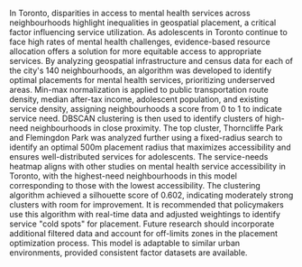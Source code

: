 In Toronto, disparities in access to mental health services across neighbourhoods highlight inequalities in geospatial placement, a critical factor influencing service utilization. As adolescents in Toronto continue to face high rates of mental health challenges, evidence-based resource allocation offers a solution for more equitable access to appropriate services. By analyzing geospatial infrastructure and census data for each of the city's 140 neighbourhoods, an algorithm was developed to identify optimal placements for mental health services, prioritizing underserved areas. Min-max normalization is applied to public transportation route density, median after-tax income, adolescent population, and existing service density, assigning neighbourhoods a score from 0 to 1 to indicate service need. DBSCAN clustering is then used to identify clusters of high-need neighbourhoods in close proximity. The top cluster, Thorncliffe Park and Flemingdon Park was analyzed further using a fixed-radius search to identify an optimal 500m placement radius that maximizes accessibility and ensures well-distributed services for adolescents. The service-needs heatmap aligns with other studies on mental health service accessibility in Toronto, with the highest-need neighbourhoods in this model corresponding to those with the lowest accessibility. The clustering algorithm achieved a silhouette score of 0.602, indicating moderately strong clusters with room for improvement. It is recommended that policymakers use this algorithm with real-time data and adjusted weightings to identify service "cold spots" for placement. Future research should incorporate additional filtered data and account for off-limits zones in the placement optimization process. This model is adaptable to similar urban environments, provided consistent factor datasets are available.
